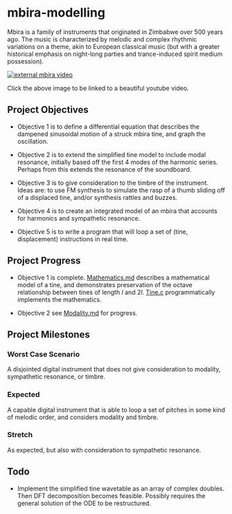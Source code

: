 # mbira-modelling
Mbira is a family of instruments that originated in Zimbabwe over 500 years ago.
The music is characterized by melodic and complex rhythmic variations on a theme, akin to European classical music (but with a greater historical emphasis on night-long parties and trance-induced spirit medium possession).

[![external mbira video](https://img.youtube.com/vi/tKbfUEhjuH4/0.jpg)](https://www.youtube.com/watch?v=tKbfUEhjuH4)

Click the above image to be linked to a beautiful youtube video.


## Project Objectives

- Objective 1 is to define a differential equation that describes the dampened sinusoidal motion of a struck mbira tine, and graph the oscillation.

- Objective 2 is to extend the simplified tine model to include modal resonance, initially based off the first 4 modes of the harmonic series. Perhaps from this extends the resonance of the soundboard.

- Objective 3 is to give consideration to the timbre of the instrument. Ideas are: to use FM synthesis to simulate the rasp of a thumb sliding off of a displaced tine, and/or synthesis rattles and buzzes.

- Objective 4 is to create an integrated model of an mbira that accounts for harmonics and sympathetic resonance.

- Objective 5 is to write a program that will loop a set of (tine, displacement) instructions in real time.


## Project Progress

- Objective 1 is complete. [Mathematics.md](mathematics.mc) describes a mathematical model of a tine, and demonstrates preservation of the octave relationship between tines of length $l$ and $2l$. [Tine.c](tine.c) programmatically implements the mathematics.

- Objective 2 see [Modality.md](modality.md) for progress.

## Project Milestones
### Worst Case Scenario
A disjointed digital instrument that does not give consideration to modality, sympathetic resonance, or timbre.

### Expected
A capable digital instrument that is able to loop a set of pitches in some kind of melodic order, and considers modality and timbre.

### Stretch
As expected, but also with consideration to sympathetic resonance.


## Todo
- Implement the simplified tine wavetable as an array of complex doubles. Then DFT decomposition becomes feasible. Possibly requires the general solution of the ODE to be restructured.
